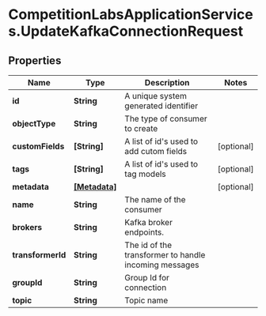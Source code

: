 # CompetitionLabsApplicationServices.UpdateKafkaConnectionRequest

## Properties

Name | Type | Description | Notes
------------ | ------------- | ------------- | -------------
**id** | **String** | A unique system generated identifier | 
**objectType** | **String** | The type of consumer to create | 
**customFields** | **[String]** | A list of id&#39;s used to add cutom fields | [optional] 
**tags** | **[String]** | A list of id&#39;s used to tag models | [optional] 
**metadata** | [**[Metadata]**](Metadata.md) |  | [optional] 
**name** | **String** | The name of the consumer | 
**brokers** | **String** | Kafka broker endpoints. | 
**transformerId** | **String** | The id of the transformer to handle incoming messages | 
**groupId** | **String** | Group Id for connection | 
**topic** | **String** | Topic name | 


